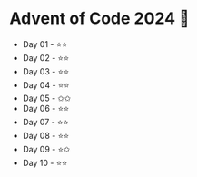 # Advent of Code 2024 💫

* Day 01 - ⭐️⭐️
* Day 02 - ⭐️⭐️
* Day 03 - ⭐️⭐️
* Day 04 - ⭐️⭐️
* Day 05 - ✩✩
* Day 06 - ⭐️⭐️
* Day 07 - ⭐️⭐️
* Day 08 - ⭐️⭐️
* Day 09 - ⭐️✩
* Day 10 - ⭐️⭐️
